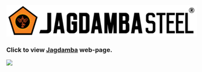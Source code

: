 ![Jagdamba logo](https://github.com/puskarwagle/jagdamba-react/blob/master/src/images/jagdamba-logo-dark.svg?raw=true)  
### Click to view [Jagdamba](https://puskarwagle.github.io/jagdamba-react/ "https://puskarwagle.github.io/jagdamba-react/") web-page.  

![](https://img.shields.io/static/v1?label=&message=Version=1.0.6&color=grey)  
